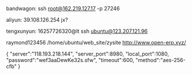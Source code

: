 ﻿bandwagon:
ssh root@162.219.127.17 -p 27246

aliyun:
39.108.126.254
jx?




tengxunyun:
16257726320@lt
ssh ubuntu@123.207.121.96

raymond123456
/home/ubuntu/web_site/zysite
http://www.open-erp.xyz/

{
    "server":"118.193.218.144",
    "server_port":8980,
    "local_port":1080,
    "password":"wef3aaDewKe32s.sfw",
    "timeout":600,
    "method":"aes-256-cfb"
}



